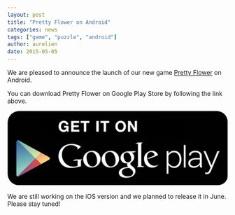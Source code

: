 ```yaml
---
layout: post
title: "Pretty Flower on Android"
categories: news
tags: ["game", "puzzle", "android"]
author: aurelien
date: 2015-05-05
---
```


We are pleased to announce the launch of our new game <a href="/games/pretty-flower">Pretty Flower</a> on Android.

You can download Pretty Flower on Google Play Store by following the link above.

<a href="https://play.google.com/store/apps/details?id=com.studiokurage.fleur" target="_blank">
	<img src="/images/googleplay_get_it.jpg" alt="Get it on Google Play" />
</a>

We are still working on the iOS version and we planned to release it in June. Please stay tuned!